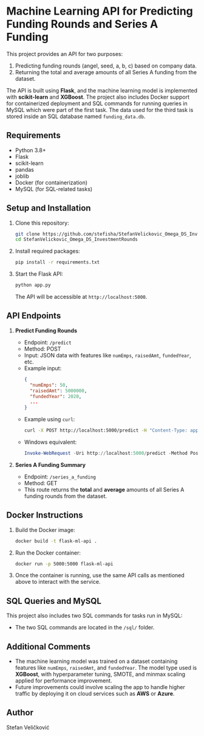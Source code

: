 
# Machine Learning API for Predicting Funding Rounds and Series A Funding

This project provides an API for two purposes:

1. Predicting funding rounds (angel, seed, a, b, c) based on company data.
2. Returning the total and average amounts of all Series A funding from the dataset.

The API is built using **Flask**, and the machine learning model is implemented with **scikit-learn** and **XGBoost**. The project also includes Docker support for containerized deployment and SQL commands for running queries in MySQL which were part of the first task. The data used for the third task is stored inside an SQL database named `funding_data.db`.

## Requirements

- Python 3.8+
- Flask
- scikit-learn
- pandas
- joblib
- Docker (for containerization)
- MySQL (for SQL-related tasks)

## Setup and Installation

1. Clone this repository:
   ```bash
   git clone https://github.com/stefisha/StefanVelickovic_Omega_DS_InvestmentRounds
   cd StefanVelickovic_Omega_DS_InvestmentRounds
   ```

2. Install required packages:
   ```bash
   pip install -r requirements.txt
   ```

3. Start the Flask API:
   ```bash
   python app.py
   ```

   The API will be accessible at `http://localhost:5000`.

## API Endpoints

1. **Predict Funding Rounds**
   - Endpoint: `/predict`
   - Method: POST
   - Input: JSON data with features like `numEmps`, `raisedAmt`, `fundedYear`, etc.
   - Example input:
     ```json
     {
       "numEmps": 50,
       "raisedAmt": 5000000,
       "fundedYear": 2020,
       ...
     }
     ```
   - Example using `curl`:
     ```bash
     curl -X POST http://localhost:5000/predict -H "Content-Type: application/json" -d '{"numEmps": 50, "raisedAmt": 500000, "fundedYear": 2020, "city": "New York", "category": "technology"}'
     ```
   - Windows equivalent:
     ```powershell
     Invoke-WebRequest -Uri http://localhost:5000/predict -Method Post -ContentType "application/json" -Body (@{numEmps=50;raisedAmt=500000;fundedYear=2020;city="New York";category="technology"} | ConvertTo-Json)
     ```

2. **Series A Funding Summary**
   - Endpoint: `/series_a_funding`
   - Method: GET
   - This route returns the **total** and **average** amounts of all Series A funding rounds from the dataset.

## Docker Instructions

1. Build the Docker image:
   ```bash
   docker build -t flask-ml-api .
   ```

2. Run the Docker container:
   ```bash
   docker run -p 5000:5000 flask-ml-api
   ```

3. Once the container is running, use the same API calls as mentioned above to interact with the service.

## SQL Queries and MySQL

This project also includes two SQL commands for tasks run in MySQL:
- The two SQL commands are located in the `/sql/` folder.

## Additional Comments

- The machine learning model was trained on a dataset containing features like `numEmps`, `raisedAmt`, and `fundedYear`. The model type used is **XGBoost**, with hyperparameter tuning, SMOTE, and minmax scaling applied for performance improvement.
- Future improvements could involve scaling the app to handle higher traffic by deploying it on cloud services such as **AWS** or **Azure**.

## Author

Stefan Veličković
